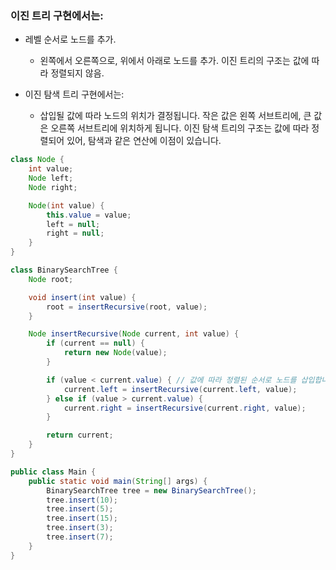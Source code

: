 ### 이진 트리 구현에서는:

- 레벨 순서로 노드를 추가.  
  - 왼쪽에서 오른쪽으로, 위에서 아래로 노드를 추가.
  이진 트리의 구조는 값에 따라 정렬되지 않음.
- 이진 탐색 트리 구현에서는:

  - 삽입될 값에 따라 노드의 위치가 결정됩니다. 작은 값은 왼쪽 서브트리에, 큰 값은 오른쪽 서브트리에 위치하게 됩니다.
  이진 탐색 트리의 구조는 값에 따라 정렬되어 있어, 탐색과 같은 연산에 이점이 있습니다.

```java
class Node {
    int value;
    Node left;
    Node right;

    Node(int value) {
        this.value = value;
        left = null;
        right = null;
    }
}

class BinarySearchTree {
    Node root;

    void insert(int value) {
        root = insertRecursive(root, value);
    }

    Node insertRecursive(Node current, int value) {
        if (current == null) {
            return new Node(value);
        }

        if (value < current.value) { // 값에 따라 정렬된 순서로 노드를 삽입합니다.
            current.left = insertRecursive(current.left, value);
        } else if (value > current.value) {
            current.right = insertRecursive(current.right, value);
        }

        return current;
    }
}

public class Main {
    public static void main(String[] args) {
        BinarySearchTree tree = new BinarySearchTree();
        tree.insert(10);
        tree.insert(5);
        tree.insert(15);
        tree.insert(3);
        tree.insert(7);
    }
}

```